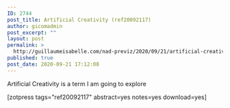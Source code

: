 ```yaml
---
ID: 2744
post_title: Artificial Creativity (ref20092117)
author: gicomadmin
post_excerpt: ""
layout: post
permalink: >
  http://guillaumeisabelle.com/nad-previz/2020/09/21/artificial-creativity-ref20092117/
published: true
post_date: 2020-09-21 17:12:08
---
```

<!-- wp:paragraph -->

Artificial Creativity is a term I am going to explore

<!-- /wp:paragraph -->

<!-- wp:shortcode --> [zotpress tags="ref20092117" abstract=yes notes=yes download=yes] 

<!-- /wp:shortcode -->